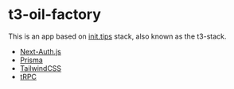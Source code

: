 # t3-oil-factory

This is an app based on [init.tips](https://init.tips) stack, also known as the t3-stack.

- [Next-Auth.js](https://next-auth.js.org)
- [Prisma](https://prisma.io)
- [TailwindCSS](https://tailwindcss.com)
- [tRPC](https://trpc.io)
